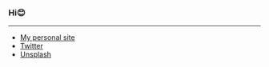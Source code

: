 ### Hi😊
---
- [My personal site](https://iavivai.com)
- [Twitter](https://twitter.com/utakaha)
- [Unsplash](https://unsplash.com/@iavivai)
